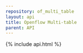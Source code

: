 ```yaml
---
repository: of_multi_table
layout: api
title: Openflow Multi-table
parent: API
---
```

{% include api.html %}